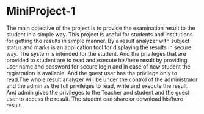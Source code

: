 # MiniProject-1
The main objective of the project is to provide the examination result to the student in a simple way.
This project is useful for students and institutions for getting the results in simple manner. By a result
analyzer with subject status and marks is an application tool for displaying the results in secure way.
The system is intended for the student. And the privileges that are provided to student are to read and
execute his/here result by providing user name and password for secure login and in case of new
student the registration is available. And the guest user has the privilege only to read.The whole
result analyzer will be under the control of the administrator and the admin as the full privileges to
read, write and execute the result. And admin gives the privileges to the Teacher and student and the
guest user to access the result. The student can share or download his/here result.
